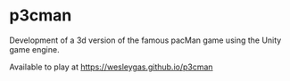 # p3cman

Development of a 3d version of the famous pacMan game using the Unity game engine.

Available to play at https://wesleygas.github.io/p3cman
